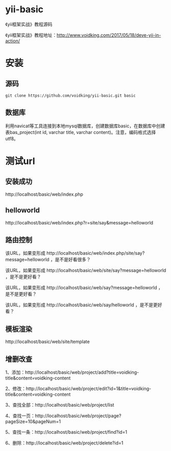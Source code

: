# yii-basic
《yii框架实战》教程源码   

《yii框架实战》教程地址：http://www.voidking.com/2017/05/18/deve-yii-in-action/

# 安装
## 源码
`git clone https://github.com/voidking/yii-basic.git basic`

## 数据库
利用navicat等工具连接到本地mysql数据库，创建数据库basic，在数据库中创建表bas_project(int id, varchar title, varchar content)。注意，编码格式选择utf8。

# 测试url
## 安装成功
http://localhost/basic/web/index.php 

## helloworld
http://localhost/basic/web/index.php?r=site/say&message=helloworld

## 路由控制
该URL，如果变形成 http://localhost/basic/web/index.php/site/say?message=helloworld ，是不是好看很多？

该URL，如果变形成 http://localhost/basic/web/site/say?message=helloworld ，是不是更好看？

该URL，如果变形成 http://localhost/basic/web/say?message=helloworld ，是不是更好看？

该URL，如果变形成 http://localhost/basic/web/say/helloworld ，是不是更好看？

## 模板渲染
http://localhost/basic/web/site/template

## 增删改查
1、添加：http://localhost/basic/web/project/add?title=voidking-title&content=voidking-content   

2、修改：http://localhost/basic/web/project/edit?id=1&title=voidking-title&content=voidking-content   

3、查找全部：http://localhost/basic/web/project/list   

4、查找一页：http://localhost/basic/web/project/page?pageSize=10&pageNum=1   

5、查找一条：http://localhost/basic/web/project/find?id=1   

6、删除：http://localhost/basic/web/project/delete?id=1   






